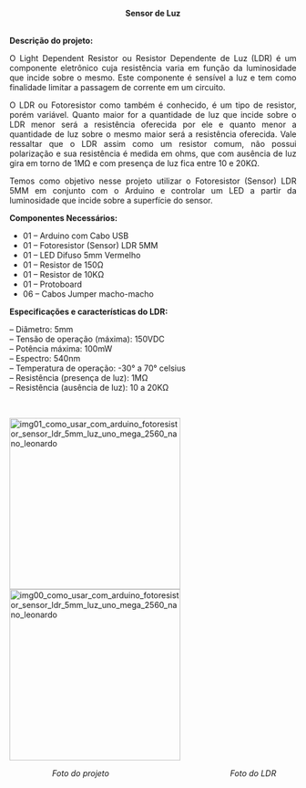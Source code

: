 <p style="text-align: center;"><strong>Sensor de Luz</strong></p>
<p style="text-align: justify;"><br /><strong>Descri&ccedil;&atilde;o do projeto:</strong></p>
<p style="text-align: justify;">O&nbsp;Light Dependent Resistor ou Resistor Dependente de Luz<strong>&nbsp;</strong>(LDR)<strong>&nbsp;</strong>&eacute; um componente eletr&ocirc;nico cuja resist&ecirc;ncia varia em fun&ccedil;&atilde;o da luminosidade que incide sobre o mesmo. Este componente &eacute; sens&iacute;vel a luz e tem como finalidade limitar a passagem de corrente em um circuito.</p>
<p style="text-align: justify;">O&nbsp;LDR&nbsp;ou&nbsp;Fotoresistor&nbsp;como tamb&eacute;m &eacute; conhecido, &eacute; um tipo de resistor, por&eacute;m vari&aacute;vel. Quanto maior for a quantidade de luz que incide sobre o LDR menor ser&aacute; a resist&ecirc;ncia oferecida por ele e quanto menor a quantidade de luz sobre o mesmo maior ser&aacute; a resist&ecirc;ncia oferecida. Vale ressaltar que o LDR assim como um resistor comum, n&atilde;o possui polariza&ccedil;&atilde;o e sua resist&ecirc;ncia &eacute; medida em ohms, que com aus&ecirc;ncia de luz gira em torno de 1M&Omega; e com presen&ccedil;a de luz fica entre 10 e 20K&Omega;.</p>
<p style="text-align: justify;">Temos como objetivo nesse projeto utilizar o Fotoresistor (Sensor) LDR 5MM em conjunto com o Arduino e controlar um LED a partir da luminosidade que incide sobre a superf&iacute;cie do sensor.</p>
<p style="text-align: justify;"><strong>Componentes Necess&aacute;rios:</strong></p>
<ul>
<li>01 &ndash; Arduino com Cabo USB</li>
<li>01 &ndash; Fotoresistor (Sensor) LDR 5MM</li>
<li>01 &ndash; LED Difuso 5mm Vermelho</li>
<li>01 &ndash; Resistor de 150&Omega;</li>
<li>01 &ndash; Resistor de 10K&Omega;</li>
<li>01 &ndash; Protoboard</li>
<li>06 &ndash; Cabos Jumper macho-macho</li>
</ul>
<p><strong>Especifica&ccedil;&otilde;es e caracter&iacute;sticas do LDR:</strong></p>
<p>&ndash; Di&acirc;metro: 5mm<br />&ndash; Tens&atilde;o de opera&ccedil;&atilde;o (m&aacute;xima): 150VDC<br />&ndash; Pot&ecirc;ncia m&aacute;xima: 100mW<br />&ndash; Espectro: 540nm<br />&ndash; Temperatura de opera&ccedil;&atilde;o:&nbsp;-30&deg; a 70&deg; celsius<br />&ndash; Resist&ecirc;ncia (presen&ccedil;a de luz): 1M&Omega;<br />&ndash; Resist&ecirc;ncia (aus&ecirc;ncia de luz): 10 a 20K&Omega;</p>
<p>&nbsp;</p>
<p><img src="http://blogmasterwalkershop.com.br/wp-content/uploads/2018/06/img01_como_usar_com_arduino_fotoresistor_sensor_ldr_5mm_luz_uno_mega_2560_nano_leonardo.jpg" alt="img01_como_usar_com_arduino_fotoresistor_sensor_ldr_5mm_luz_uno_mega_2560_nano_leonardo" width="300" height="300" /><img src="http://blogmasterwalkershop.com.br/wp-content/uploads/2018/06/img00_como_usar_com_arduino_fotoresistor_sensor_ldr_5mm_luz_uno_mega_2560_nano_leonardo.png" alt="img00_como_usar_com_arduino_fotoresistor_sensor_ldr_5mm_luz_uno_mega_2560_nano_leonardo" width="300" height="300" /></p>
<p><em>&nbsp; &nbsp; &nbsp; &nbsp; &nbsp; &nbsp; &nbsp; &nbsp; &nbsp; &nbsp;Foto do projeto&nbsp; &nbsp; &nbsp; &nbsp; &nbsp; &nbsp; &nbsp; &nbsp; &nbsp; &nbsp; &nbsp; &nbsp; &nbsp; &nbsp; &nbsp; &nbsp; &nbsp; &nbsp; &nbsp; &nbsp; &nbsp; &nbsp; &nbsp; &nbsp; &nbsp; &nbsp; &nbsp; Foto do LDR</em></p>
<p>&nbsp;</p>
